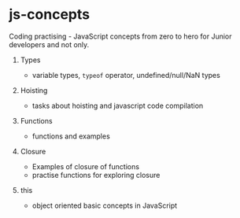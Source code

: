 # js-concepts
Coding practising - JavaScript concepts from zero to hero for Junior developers and not only.

1. Types
    - variable types, `typeof` operator, undefined/null/NaN types
    
2. Hoisting
    - tasks about hoisting and javascript code compilation
    
3. Functions
    - functions and examples

4. Closure
    - Examples of closure of functions
    - practise functions for exploring closure
     
5. this
    - object oriented basic concepts in JavaScript

